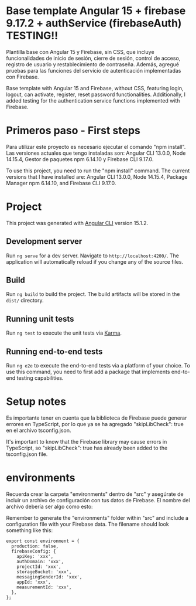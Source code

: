 # Base template Angular 15 + firebase 9.17.2 + authService (firebaseAuth) TESTING!!

Plantilla base con Angular 15 y Firebase, sin CSS, que incluye funcionalidades de inicio de sesión, cierre de sesión, control de acceso, registro de usuario y restablecimiento de contraseña. Además, agregué pruebas para las funciones del servicio de autenticación implementadas con Firebase.

Base template with Angular 15 and Firebase, without CSS, featuring login, logout, can activate, register, reset password functionalities. Additionally, I added testing for the authentication service functions implemented with Firebase.

# Primeros paso - First steps

Para utilizar este proyecto es necesario ejecutar el comando "npm install". Las versiones actuales que tengo instaladas son: Angular CLI 13.0.0, Node 14.15.4, Gestor de paquetes npm 6.14.10 y Firebase CLI 9.17.0.

To use this project, you need to run the "npm install" command. The current versions that I have installed are: Angular CLI 13.0.0, Node 14.15.4, Package Manager npm 6.14.10, and Firebase CLI 9.17.0.

# Project

This project was generated with [Angular CLI](https://github.com/angular/angular-cli) version 15.1.2.

## Development server

Run `ng serve` for a dev server. Navigate to `http://localhost:4200/`. The application will automatically reload if you change any of the source files.

## Build

Run `ng build` to build the project. The build artifacts will be stored in the `dist/` directory.

## Running unit tests

Run `ng test` to execute the unit tests via [Karma](https://karma-runner.github.io).

## Running end-to-end tests

Run `ng e2e` to execute the end-to-end tests via a platform of your choice. To use this command, you need to first add a package that implements end-to-end testing capabilities.

# Setup notes

Es importante tener en cuenta que la biblioteca de Firebase puede generar errores en TypeScript, por lo que ya se ha agregado "skipLibCheck": true en el archivo tsconfig.json.

It's important to know that the Firebase library may cause errors in TypeScript, so "skipLibCheck": true has already been added to the tsconfig.json file.

# environments

Recuerda crear la carpeta "environments" dentro de "src" y asegúrate de incluir un archivo de configuración con tus datos de Firebase. El nombre del archivo debería ser algo como esto:

Remember to generate the "environments" folder within "src" and include a configuration file with your Firebase data. The filename should look something like this:

```
export const environment = {
  production: false,
  firebaseConfig: {
    apiKey: 'xxx',
    authDomain: 'xxx',
    projectId: 'xxx',
    storageBucket: 'xxx',
    messagingSenderId: 'xxx',
    appId: 'xxx',
    measurementId: 'xxx',
  },
};
```

